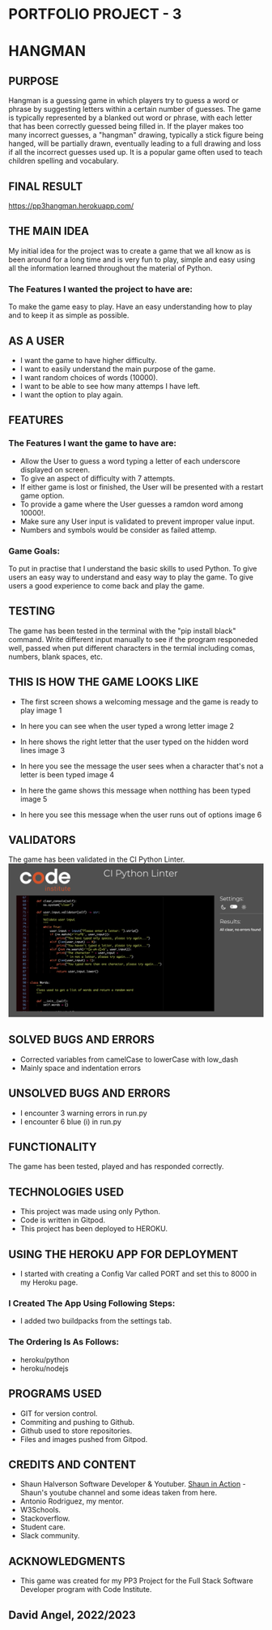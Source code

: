 # PORTFOLIO PROJECT - 3



# HANGMAN



## PURPOSE

Hangman is a guessing game in which players try to guess a word or phrase by suggesting letters within a certain number of guesses. The game is typically represented by a blanked out word or phrase, with each letter that has been correctly guessed being filled in. If the player makes too many incorrect guesses, a "hangman" drawing, typically a stick figure being hanged, will be partially drawn, eventually leading to a full drawing and loss if all the incorrect guesses used up. It is a popular game often used to teach children spelling and vocabulary.



## FINAL RESULT

https://pp3hangman.herokuapp.com/



## THE MAIN IDEA

My initial idea for the project was to create a game that we all know as is been around for a long time and is very fun to play, simple and easy using all the information learned throughout the material of Python. 

### The Features I wanted the project to have are:

To make the game easy to play. Have an easy understanding how to play and to keep it as simple as possible.



## AS A USER 

* I want the game to have higher difficulty.
* I want to easily understand the main purpose of the game.
* I want random choices of words (10000).
* I want to be able to see how many attemps I have left.
* I want the option to play again.



## FEATURES

### The Features I want the game to have are:

* Allow the User to guess a word typing a letter of each underscore displayed on screen.
* To give an aspect of difficulty with 7 attempts.
* If either game is lost or finished, the User will be presented with a restart game option.
* To provide a game where the User guesses a ramdon word among 10000!.
* Make sure any User input is validated to prevent improper value input.
* Numbers and symbols would be consider as failed attemp.




### Game Goals:

To put in practise that I understand the basic skills to used Python. To give users an easy way to understand and easy way to play the game. To give users a good experience to come back and play the game.



## TESTING

The game has been tested in the terminal with the "pip install black" command. Write different input manually to see if the program responeded well, passed when put different characters in the termial including comas, numbers, blank spaces, etc.



## THIS IS HOW THE GAME LOOKS LIKE

* The first screen shows a welcoming message and the game is ready to play
image 1

* In here you can see when the user typed a wrong letter
image 2

* In here shows the right letter that the user typed on the hidden word lines
image 3

* In here you see the message the user sees when a character that's not a letter is been typed
image 4

* In here the game shows this message when notthing has been typed
image 5

* In here you see this message when the user runs out of options
image 6



## VALIDATORS

The game has been validated in the CI Python Linter.
![CI Python Linter](./media/cipythonlinter.png)



## SOLVED BUGS AND ERRORS

* Corrected variables from camelCase to lowerCase with low_dash
* Mainly space and indentation errors



## UNSOLVED BUGS AND ERRORS

* I encounter 3 warning errors in run.py
* I encounter 6 blue (i) in run.py



## FUNCTIONALITY

The game has been tested, played and has responded correctly.



## TECHNOLOGIES USED

* This project was made using only Python.
* Code is written in Gitpod.
* This project has been deployed to HEROKU.



## USING THE HEROKU APP FOR DEPLOYMENT

* I started with creating a Config Var called PORT and set this to 8000 in my Heroku page.

### I Created The App Using Following Steps:

* I added two buildpacks from the settings tab. 

### The Ordering Is As Follows:

* heroku/python
* heroku/nodejs



## PROGRAMS USED

* GIT for version control.
* Commiting and pushing to Github. 
* Github used to store repositories.
* Files and images pushed from Gitpod.



## CREDITS AND CONTENT

* Shaun Halverson Software Developer & Youtuber. [Shaun in Action](https://youtu.be/pFvSb7cb_Us) - Shaun's youtube channel and some ideas taken from here.
* Antonio Rodriguez, my mentor.
* W3Schools.  
* Stackoverflow.
* Student care. 
* Slack community.


## ACKNOWLEDGMENTS

* This game was created for my PP3 Project for the Full Stack Software Developer program with Code Institute.



## David Angel, 2022/2023